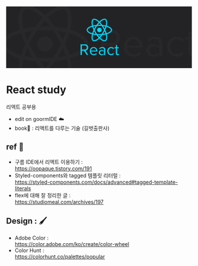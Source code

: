 ![img](./react.jpg)
# React study
리액트 공부용  
- edit on goormIDE ☁️
- book📖 : 리액트를 다루는 기술 (길벗출판사)  

## ref 📘
- 구름 IDE에서 리액트 이용하기 : <br> https://oopaque.tistory.com/191
- Styled-components와 tagged 템플릿 리터럴 : <br> https://styled-components.com/docs/advanced#tagged-template-literals
- flex에 대해 잘 정리한 글 : <br> https://studiomeal.com/archives/197  

## Design : 🖌️
- Adobe Color : <br> https://color.adobe.com/ko/create/color-wheel
- Color Hunt : <br> https://colorhunt.co/palettes/popular
